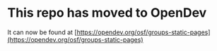 # This repo has moved to OpenDev

It can now be found at [https://opendev.org/osf/groups-static-pages](https://opendev.org/osf/groups-static-pages)

